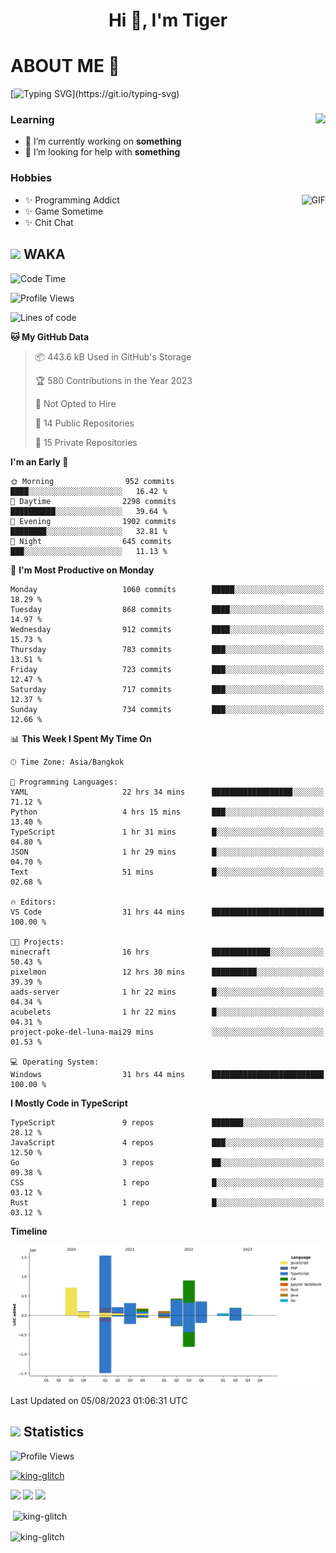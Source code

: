 <h1 align="center">Hi 👋, I'm Tiger</h1>




# ABOUT ME 💬

[![Typing SVG](https://readme-typing-svg.herokuapp.com?color=22F771&vCenter=true&lines=A+perssionate+developer+from+nowhere.)](https://git.io/typing-svg)

<div>
 <img align="right" src="https://spotify-github-profile.vercel.app/api/view?uid=12129734423&cover_image=false&theme=default&bar_color=22d016&bar_color_cover=true" />
 <h3>Learning</h3>
 
 <ul>
  <li>🔭 I’m currently working on <b>something</b></li>
  <li>🤝 I’m looking for help with <b>something</b></li>
 </ul>
 
</div>
<div>
 <h3>Hobbies</h3>
 <img align="right" height="475px"  alt="GIF" src="https://i.pinimg.com/originals/1f/b7/db/1fb7dbee557e5ed509f7517da8a84d58.gif" />
 <ul>
  <li>✨ Programming Addict</li>
  <li>✨ Game Sometime</li>
  <li>✨ Chit Chat</li>
 </ul>
 
</div>



## <img height="40" src="https://raw.githubusercontent.com/innng/innng/master/assets/kyubey.gif"/> WAKA

<!--START_SECTION:waka-->
![Code Time](http://img.shields.io/badge/Code%20Time-1%2C433%20hrs%2042%20mins-blue)

![Profile Views](http://img.shields.io/badge/Profile%20Views-2-blue)

![Lines of code](https://img.shields.io/badge/From%20Hello%20World%20I%27ve%20Written-5.1%20million%20lines%20of%20code-blue)

**🐱 My GitHub Data** 

> 📦 443.6 kB Used in GitHub's Storage 
 > 
> 🏆 580 Contributions in the Year 2023
 > 
> 🚫 Not Opted to Hire
 > 
> 📜 14 Public Repositories 
 > 
> 🔑 15 Private Repositories 
 > 
**I'm an Early 🐤** 

```text
🌞 Morning                952 commits         ████░░░░░░░░░░░░░░░░░░░░░   16.42 % 
🌆 Daytime                2298 commits        ██████████░░░░░░░░░░░░░░░   39.64 % 
🌃 Evening                1902 commits        ████████░░░░░░░░░░░░░░░░░   32.81 % 
🌙 Night                  645 commits         ███░░░░░░░░░░░░░░░░░░░░░░   11.13 % 
```
📅 **I'm Most Productive on Monday** 

```text
Monday                   1060 commits        █████░░░░░░░░░░░░░░░░░░░░   18.29 % 
Tuesday                  868 commits         ████░░░░░░░░░░░░░░░░░░░░░   14.97 % 
Wednesday                912 commits         ████░░░░░░░░░░░░░░░░░░░░░   15.73 % 
Thursday                 783 commits         ███░░░░░░░░░░░░░░░░░░░░░░   13.51 % 
Friday                   723 commits         ███░░░░░░░░░░░░░░░░░░░░░░   12.47 % 
Saturday                 717 commits         ███░░░░░░░░░░░░░░░░░░░░░░   12.37 % 
Sunday                   734 commits         ███░░░░░░░░░░░░░░░░░░░░░░   12.66 % 
```


📊 **This Week I Spent My Time On** 

```text
🕑︎ Time Zone: Asia/Bangkok

💬 Programming Languages: 
YAML                     22 hrs 34 mins      ██████████████████░░░░░░░   71.12 % 
Python                   4 hrs 15 mins       ███░░░░░░░░░░░░░░░░░░░░░░   13.40 % 
TypeScript               1 hr 31 mins        █░░░░░░░░░░░░░░░░░░░░░░░░   04.80 % 
JSON                     1 hr 29 mins        █░░░░░░░░░░░░░░░░░░░░░░░░   04.70 % 
Text                     51 mins             █░░░░░░░░░░░░░░░░░░░░░░░░   02.68 % 

🔥 Editors: 
VS Code                  31 hrs 44 mins      █████████████████████████   100.00 % 

🐱‍💻 Projects: 
minecraft                16 hrs              █████████████░░░░░░░░░░░░   50.43 % 
pixelmon                 12 hrs 30 mins      ██████████░░░░░░░░░░░░░░░   39.39 % 
aads-server              1 hr 22 mins        █░░░░░░░░░░░░░░░░░░░░░░░░   04.34 % 
acubelets                1 hr 22 mins        █░░░░░░░░░░░░░░░░░░░░░░░░   04.31 % 
project-poke-del-luna-mai29 mins             ░░░░░░░░░░░░░░░░░░░░░░░░░   01.53 % 

💻 Operating System: 
Windows                  31 hrs 44 mins      █████████████████████████   100.00 % 
```

**I Mostly Code in TypeScript** 

```text
TypeScript               9 repos             ███████░░░░░░░░░░░░░░░░░░   28.12 % 
JavaScript               4 repos             ███░░░░░░░░░░░░░░░░░░░░░░   12.50 % 
Go                       3 repos             ██░░░░░░░░░░░░░░░░░░░░░░░   09.38 % 
CSS                      1 repo              █░░░░░░░░░░░░░░░░░░░░░░░░   03.12 % 
Rust                     1 repo              █░░░░░░░░░░░░░░░░░░░░░░░░   03.12 % 
```



**Timeline**

![Lines of Code chart](https://raw.githubusercontent.com/king-glitch/king-glitch/main/assets/bar_graph.png)


 Last Updated on 05/08/2023 01:06:31 UTC
<!--END_SECTION:waka-->
## <img height="40" src="https://raw.githubusercontent.com/innng/innng/master/assets/kyubey.gif"/> Statistics
![Profile Views](https://komarev.com/ghpvc/?username=king-glitch)  

<p align="left"> 
 <a href="https://github.com/ryo-ma/github-profile-trophy">
  <img src="https://github-profile-trophy.vercel.app/?username=king-glitch&theme=dracula" alt="king-glitch" />
 </a> </p>

![](https://github-profile-summary-cards.vercel.app/api/cards/profile-details?username=king-glitch&theme=dracula)
![](https://github-profile-summary-cards.vercel.app/api/cards/stats?username=king-glitch&theme=dracula) 
![](https://github-profile-summary-cards.vercel.app/api/cards/productive-time?username=king-glitch&theme=dracula)


<p>&nbsp;<img align="center" src="https://github-readme-stats.vercel.app/api?username=king-glitch&theme=dracula" alt="king-glitch" /></p>

<p><img align="center" src="https://github-readme-streak-stats.herokuapp.com/?user=king-glitch&theme=dracula" alt="king-glitch" /></p>
